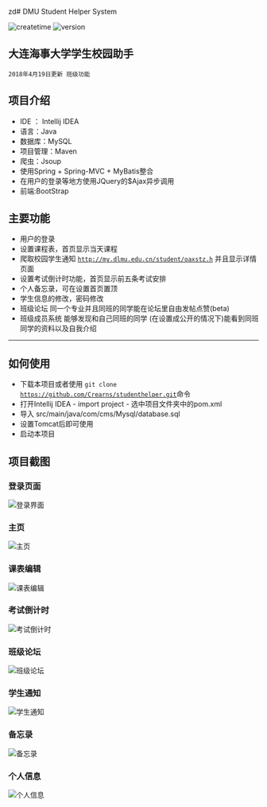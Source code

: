 zd# DMU Student Helper System


![createtime](https://img.shields.io/badge/Create%20time-2018--3--4-red.svg)   ![version](https://img.shields.io/badge/Version-2.0-blue.svg)

## 大连海事大学学生校园助手

<code>2018年4月19日更新 班级功能</code>

## 项目介绍
* IDE ： Intellij IDEA
* 语言：Java
* 数据库：MySQL
* 项目管理：Maven
* 爬虫：Jsoup
* 使用Spring + Spring-MVC + MyBatis整合
* 在用户的登录等地方使用JQuery的$Ajax异步调用
* 前端:BootStrap


## 主要功能
* 用户的登录
* 设置课程表，首页显示当天课程
* 爬取校园学生通知 <code>http://my.dlmu.edu.cn/student/oaxstz.h</code> 并且显示详情页面
* 设置考试倒计时功能，首页显示前五条考试安排
* 个人备忘录，可在设置首页置顶
* 学生信息的修改，密码修改
* 班级论坛 同一个专业并且同班的同学能在论坛里自由发帖点赞(beta)
* 班级成员系统 能够发现和自己同班的同学 (在设置成公开的情况下)能看到同班同学的资料以及自我介绍

---
## 如何使用
* 下载本项目或者使用 <code>git clone https://github.com/Crearns/studenthelper.git</code>命令
* 打开Intellij IDEA - import project - 选中项目文件夹中的pom.xml
* 导入 src/main/java/com/cms/Mysql/database.sql
* 设置Tomcat后即可使用
* 启动本项目

 ## 项目截图


 ### 登录页面

 ![登录界面](https://i.loli.net/2018/07/18/5b4efb0f8ac8c.png)

 ### 主页

 ![主页](https://i.loli.net/2018/07/18/5b4efb0e1a2a3.png)

 ### 课表编辑

 ![课表编辑](https://i.loli.net/2018/07/18/5b4efb0e15f69.png)

 ### 考试倒计时
 
 ![考试倒计时](https://i.loli.net/2018/07/18/5b4efb0e1400c.png)
 
 ### 班级论坛

 ![班级论坛](https://i.loli.net/2018/07/18/5b4efb0e15e49.png)

 ### 学生通知

 ![学生通知](https://i.loli.net/2018/07/18/5b4efb0e1d188.png)

 ### 备忘录
 
 ![备忘录](https://i.loli.net/2018/07/18/5b4efb0e1219f.png)

 ### 个人信息

 ![个人信息](https://i.loli.net/2018/07/18/5b4efb0e166d2.png)


